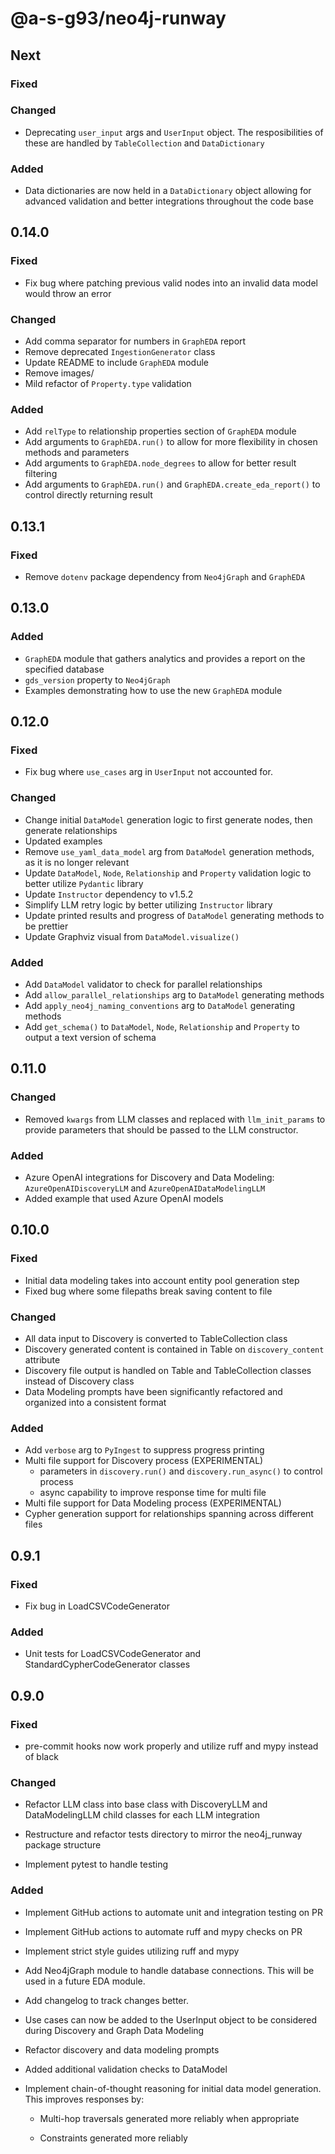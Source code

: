 # @a-s-g93/neo4j-runway

## Next

### Fixed

### Changed

* Deprecating `user_input` args and `UserInput` object. The resposibilities of these are handled by `TableCollection` and `DataDictionary`

### Added

* Data dictionaries are now held in a `DataDictionary` object allowing for advanced validation and better integrations throughout the code base

## 0.14.0

### Fixed

* Fix bug where patching previous valid nodes into an invalid data model would throw an error

### Changed

* Add comma separator for numbers in `GraphEDA` report
* Remove deprecated `IngestionGenerator` class
* Update README to include `GraphEDA` module
* Remove images/
* Mild refactor of `Property.type` validation

### Added

* Add `relType` to relationship properties section of `GraphEDA` module
* Add arguments to `GraphEDA.run()` to allow for more flexibility in chosen methods and parameters
* Add arguments to `GraphEDA.node_degrees` to allow for better result filtering
* Add arguments to `GraphEDA.run()` and `GraphEDA.create_eda_report()` to control directly returning result

## 0.13.1

### Fixed

* Remove `dotenv` package dependency from `Neo4jGraph` and `GraphEDA`

## 0.13.0

### Added

* `GraphEDA` module that gathers analytics and provides a report on the specified database
* `gds_version` property to `Neo4jGraph`
* Examples demonstrating how to use the new `GraphEDA` module

## 0.12.0

### Fixed

* Fix bug where `use_cases` arg in `UserInput` not accounted for.

### Changed

* Change initial `DataModel` generation logic to first generate nodes, then generate relationships
* Updated examples
* Remove `use_yaml_data_model` arg from `DataModel` generation methods, as it is no longer relevant
* Update `DataModel`, `Node`, `Relationship` and `Property` validation logic to better utilize `Pydantic` library
* Update `Instructor` dependency to v1.5.2
* Simplify LLM retry logic by better utilizing `Instructor` library
* Update printed results and progress of `DataModel` generating methods to be prettier
* Update Graphviz visual from `DataModel.visualize()`

### Added

* Add `DataModel` validator to check for parallel relationships
* Add `allow_parallel_relationships` arg to `DataModel` generating methods
* Add `apply_neo4j_naming_conventions` arg to `DataModel` generating methods
* Add `get_schema()` to `DataModel`, `Node`, `Relationship` and `Property` to output a text version of schema

## 0.11.0

### Changed

* Removed `kwargs` from LLM classes and replaced with `llm_init_params` to provide parameters that should be passed to the LLM constructor.

### Added

* Azure OpenAI integrations for Discovery and Data Modeling: `AzureOpenAIDiscoveryLLM` and `AzureOpenAIDataModelingLLM`
* Added example that used Azure OpenAI models

## 0.10.0

### Fixed

* Initial data modeling takes into account entity pool generation step
* Fixed bug where some filepaths break saving content to file

### Changed

* All data input to Discovery is converted to TableCollection class
* Discovery generated content is contained in Table on `discovery_content` attribute
* Discovery file output is handled on Table and TableCollection classes instead of Discovery class
* Data Modeling prompts have been significantly refactored and organized into a consistent format

### Added

* Add `verbose` arg to `PyIngest` to suppress progress printing
* Multi file support for Discovery process (EXPERIMENTAL)
  * parameters in `discovery.run()` and `discovery.run_async()` to control process
  * async capability to improve response time for multi file
* Multi file support for Data Modeling process (EXPERIMENTAL)
* Cypher generation support for relationships spanning across different files

## 0.9.1

### Fixed

* Fix bug in LoadCSVCodeGenerator

### Added

* Unit tests for LoadCSVCodeGenerator and StandardCypherCodeGenerator classes

## 0.9.0

### Fixed

* pre-commit hooks now work properly and utilize ruff and mypy instead of black

### Changed

* Refactor LLM class into base class with DiscoveryLLM and DataModelingLLM child classes for each LLM integration

* Restructure and refactor tests directory to mirror the neo4j_runway package structure

* Implement pytest to handle testing

### Added

* Implement GitHub actions to automate unit and integration testing on PR

* Implement GitHub actions to automate ruff and mypy checks on PR

* Implement strict style guides utilizing ruff and mypy

* Add Neo4jGraph module to handle database connections. This will be used in a future EDA module.

* Add changelog to track changes better.

* Use cases can now be added to the UserInput object to be considered during Discovery and Graph Data Modeling

* Refactor discovery and data modeling prompts

* Added additional validation checks to DataModel

* Implement chain-of-thought reasoning for initial data model generation. This improves responses by:

  * Multi-hop traversals generated more reliably when appropriate

  * Constraints generated more reliably
